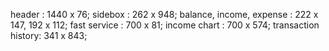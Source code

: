 header : 1440 x 76;
sidebox : 262 x 948;
balance, income, expense : 222 x 147, 192 x 112;
fast service : 700 x 81;
income chart : 700 x 574;
transaction history: 341 x 843;





